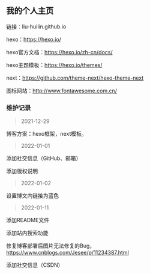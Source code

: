 ## 我的个人主页

链接：liu-huilin.github.io

hexo：https://hexo.io/

hexo官方文档：https://hexo.io/zh-cn/docs/

hexo主题模板：https://hexo.io/themes/

next：https://github.com/theme-next/hexo-theme-next

图标网站：http://www.fontawesome.com.cn/

### 维护记录

> 2021-12-29

博客方案：hexo框架，next模板。

> 2022-01-01

添加社交信息（GitHub、邮箱）

添加版权说明

> 2022-01-02

设置博文内链接为蓝色

> 2022-01-11

添加README文件

添加站内搜索功能

修复博客部署后图片无法修复的Bug，https://www.cnblogs.com/Jesee/p/11234387.html

添加社交信息（CSDN）

